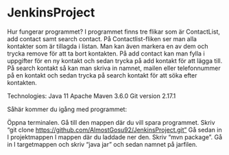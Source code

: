 # JenkinsProject
Hur fungerar programmet?
I programmet finns tre flikar som är ContactList, add contact samt search contact. På Contactlist-fliken ser man alla kontakter som är tillagda i listan. Man kan även markera en av dem och trycka remove för att ta bort kontakten. På add contact kan man fylla i uppgifter för en ny kontakt och sedan trycka på add kontakt för att lägga till. På search kontakt så kan man skriva in namnet, mailen eller telefonnummer på en kontakt och sedan trycka på search kontakt för att söka efter kontakten.

Technologies:
Java 11
Apache Maven 3.6.0
Git version 2.17.1

Såhär kommer du igång med programmet:

Öppna terminalen. Gå till den mappen där du vill spara programmet. Skriv “git clone https://github.com/AlmostGosu92/JenkinsProject.git” 
Gå sedan in I projektmappen I mappen där du laddade ner den. Skriv “mvn package”. 
Gå in I targetmappen och skriv “java jar” och sedan namnet på jarfilen.

